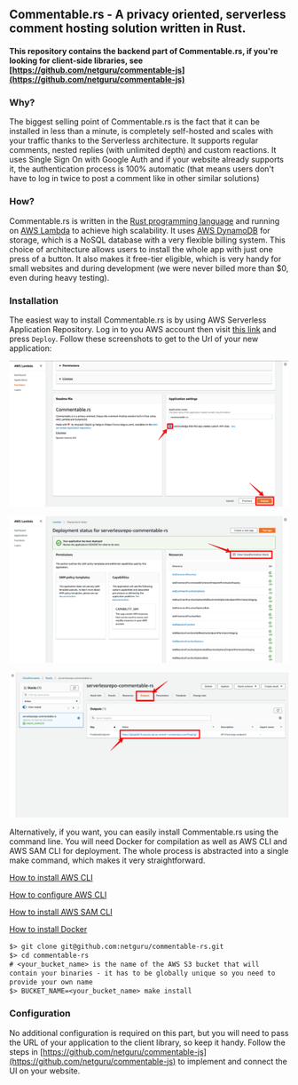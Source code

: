 ## Commentable.rs - A privacy oriented, serverless comment hosting solution written in Rust.

#### This repository contains the backend part of Commentable.rs, if you're looking for client-side libraries, see [https://github.com/netguru/commentable-js](https://github.com/netguru/commentable-js)

### Why?
The biggest selling point of Commentable.rs is the fact that it can be installed in less than a minute, is completely self-hosted and scales with your traffic thanks to the Serverless architecture.
It supports regular comments, nested replies (with unlimited depth) and custom reactions.
It uses Single Sign On with Google Auth and if your website already supports it, the authentication process is 100% automatic (that means users don't have to log in twice to post a comment like in other similar solutions)

### How?
Commentable.rs is written in the [Rust programming language](https://www.rust-lang.org/) and running on [AWS Lambda](https://aws.amazon.com/lambda/) to achieve high scalability.
It uses [AWS DynamoDB](https://aws.amazon.com/dynamodb/) for storage, which is a NoSQL database with a very flexible billing system. This choice of architecture allows users to install the whole app with just one press of a button. It also makes it free-tier eligible, which is very handy for small websites and during development (we were never billed more than $0, even during heavy testing).

### Installation
The easiest way to install Commentable.rs is by using AWS Serverless Application Repository. Log in to you AWS account then visit [this link](https://serverlessrepo.aws.amazon.com/applications/arn:aws:serverlessrepo:us-east-2:403528576742:applications~commentable-rs) and press `Deploy`.
Follow these screenshots to get to the Url of your new application:

![](docs/step1.png)

![](docs/step2.png)

![](docs/step3.png)

Alternatively, if you want, you can easily install Commentable.rs using the command line. You will need Docker for compilation as well as AWS CLI and AWS SAM CLI for deployment. The whole process is abstracted into a single make command, which makes it very straightforward.

[How to install AWS CLI](https://docs.aws.amazon.com/cli/latest/userguide/cli-chap-install.html)

[How to configure AWS CLI](https://docs.aws.amazon.com/cli/latest/userguide/cli-chap-configure.html#cli-quick-configuration)

[How to install AWS SAM CLI](https://docs.aws.amazon.com/serverless-application-model/latest/developerguide/serverless-sam-cli-install.html)

[How to install Docker](https://docs.docker.com/install/)

```shell
$> git clone git@github.com:netguru/commentable-rs.git
$> cd commentable-rs
# <your_bucket_name> is the name of the AWS S3 bucket that will contain your binaries - it has to be globally unique so you need to provide your own name
$> BUCKET_NAME=<your_bucket_name> make install
```

### Configuration
No additional configuration is required on this part, but you will need to pass the URL of your application to the client library, so keep it handy. Follow the steps in [https://github.com/netguru/commentable-js](https://github.com/netguru/commentable-js) to implement and connect the UI on your website.
